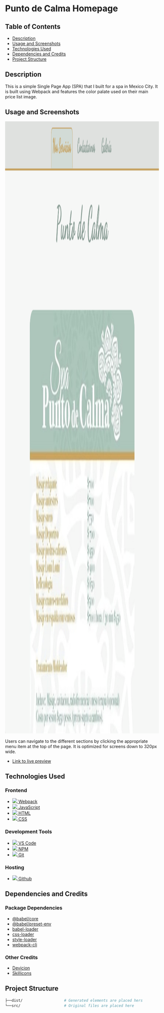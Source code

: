 # Punto de Calma Homepage

## Table of Contents

- [Description](#description)
- [Usage and Screenshots](#usage-and-screenshots)
- [Technologies Used](#technologies-used)
- [Dependencies and Credits](#dependencies-and-credits)
- [Project Structure](#project-structure)

## Description

This is a simple Single Page App (SPA) that I built for a spa in Mexico City. It is built using Webpack and features the color palate used on their main price list image.

## Usage and Screenshots

<img src="./src/images/screenshot.png" alt="screenshot" style="height: 50vh; width: auto;">

Users can navigate to the different sections by clicking the appropriate menu item at the top of the page. It is optimized for screens down to 320px wide.

- [Link to live preview](http://groundedwanderer.dev/punto-de-calma-homepage/)

## Technologies Used

<!-- Remove what is not applicable -->
### Frontend

- <a href="https://webpack.js.org/"><img src="https://cdn.jsdelivr.net/gh/devicons/devicon@latest/icons/webpack/webpack-original.svg" style="height: 2rem; width: auto;"> Webpack</a>
- <a href="https://developer.mozilla.org/en-US/docs/Web/JavaScript"><img src="https://cdn.jsdelivr.net/gh/devicons/devicon@latest/icons/javascript/javascript-original.svg" style="height: 2rem; width: auto;"> JavaScript</a>
- <a href="https://developer.mozilla.org/en-US/docs/Web/HTML"><img src="https://cdn.jsdelivr.net/gh/devicons/devicon@latest/icons/html5/html5-original.svg" style="height: 2rem; width: auto;"> HTML</a>
- <a href="https://developer.mozilla.org/en-US/docs/Web/CSS"><img src="https://cdn.jsdelivr.net/gh/devicons/devicon@latest/icons/css3/css3-original.svg" style="height: 2rem; width: auto;"> CSS</a>


### Development Tools

- <a href="https://code.visualstudio.com/"><img src="https://cdn.jsdelivr.net/gh/devicons/devicon@latest/icons/vscode/vscode-original.svg" style="height: 24px; width: auto;"/> VS Code</a>
- <a href="https://www.npmjs.com/"><img src="https://cdn.jsdelivr.net/gh/devicons/devicon@latest/icons/npm/npm-original.svg" style="height: 24px; width: auto;"/> NPM</a>
- <a href="https://git-scm.com/"><img src="https://cdn.jsdelivr.net/gh/devicons/devicon@latest/icons/git/git-original.svg" style="height: 24px; width: auto;"/> Git</a>

### Hosting

- <a href="https://github.com/"><img src="https://cdn.jsdelivr.net/gh/devicons/devicon@latest/icons/github/github-original.svg" style="height: 24px; width: auto;"/> Github</a>

## Dependencies and Credits

### Package Dependencies

- [@babel/core](https://www.npmjs.com/package/@babel/core)
- [@babel/preset-env](https://www.npmjs.com/package/@babel/preset-env)
- [babel-loader](https://www.npmjs.com/package/babel-loader)
- [css-loader](https://www.npmjs.com/package/css-loader)
- [style-loader](https://www.npmjs.com/package/style-loader)
- [webpack-cli](https://www.npmjs.com/package/webpack-cli)

### Other Credits

- [Devicion](https://devicon.dev/)
- [Skillicons](https://skillicons.dev/)


## Project Structure

```bash
├──dist/                   # Generated elements are placed hers
└──src/                    # Original files are placed here
```
